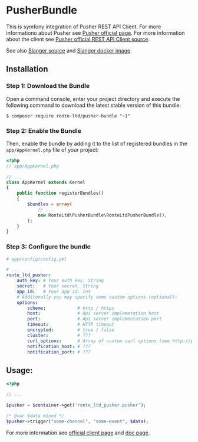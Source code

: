 PusherBundle
============

This is symfony integration of Pusher REST API Client. For more informationo about Pusher see [Pusher official page](https://pusher.com). For more information about the client see [Pusher official REST API Client source](https://github.com/pusher/pusher-http-php).

See also [Slanger source](https://github.com/stevegraham/slanger) and [Slanger docker image](https://hub.docker.com/r/antillion/slanger/).

## Installation

### Step 1: Download the Bundle

Open a command console, enter your project directory and execute the
following command to download the latest stable version of this bundle:

```console
$ composer require ronte-ltd/pusher-bundle "~1"
```

### Step 2: Enable the Bundle

Then, enable the bundle by adding it to the list of registered bundles
in the `app/AppKernel.php` file of your project:

``` php
<?php
// app/AppKernel.php

// ...
class AppKernel extends Kernel
{
    public function registerBundles()
    {
        $bundles = array(
            // ...
            new RonteLtd\PusherBundle\RonteLtdPusherBundle(),
        );
    }
}
```

### Step 3: Configure the bundle

``` yaml
# app/config/config.yml

# ...
ronte_ltd_pusher:
    auth_key: # Your auth key. String
    secret:   # Your secret. String
    app_id:   # Your app id. Int
    # Additonally you may specify some custom options (optional):
    options:
        scheme:            # http / https
        host:              # Api server implemetation host
        port:              # Api server implementation port
        timeout:           # HTTP timeout
        encrypted:         # true / false
        cluster:           # ???
        curl_options:      # Array of custom curl options (see http://php.net/manual/en/curl.constants.php)
        notification_host: # ???
        notification_port: # ???
```

## Usage:

``` php
<?php

// ...

$pusher = $container->get('ronte_ltd_pusher.pusher');

/* @var $data mixed */
$pusher->trigger("some-channel", "some-event", $data);
```

For more information see [official client page](https://github.com/pusher/pusher-http-php/blob/master/README.md) and [doc page](https://pusher.com/docs/rest_api).
